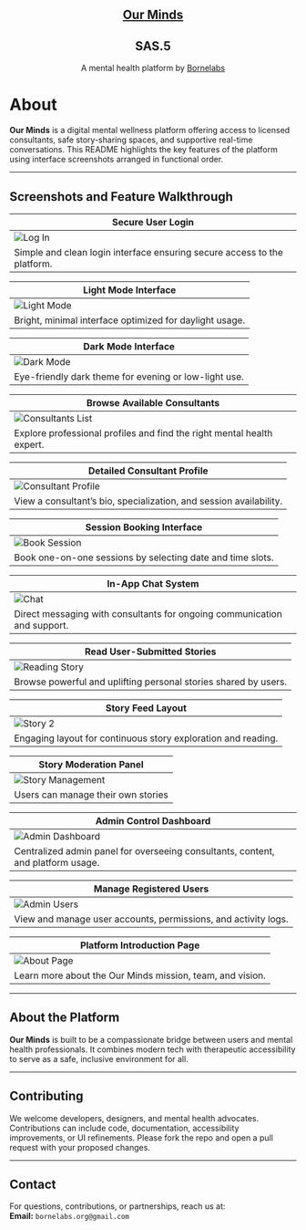 <div align="center">


## [Our Minds](https://our-minds.github.io)  

SAS.5
---
A mental health platform by [Bornelabs](https://bornelabs.github.io) 



</div>

# About

**Our Minds** is a digital mental wellness platform offering access to licensed consultants, safe story-sharing spaces, and supportive real-time conversations. This README highlights the key features of the platform using interface screenshots arranged in functional order.

---

## Screenshots and Feature Walkthrough

| **Secure User Login** |
|------------------------|
| ![Log In](https://github.com/Our-Minds/Assets/blob/main/Images/Screenshots/Log%20in.png) |
| Simple and clean login interface ensuring secure access to the platform. |

| **Light Mode Interface** |
|--------------------------|
| ![Light Mode](https://github.com/Our-Minds/Assets/blob/main/Images/Screenshots/Light%20Mode.png) |
| Bright, minimal interface optimized for daylight usage. |

| **Dark Mode Interface** |
|-------------------------|
| ![Dark Mode](https://github.com/Our-Minds/Assets/blob/main/Images/Screenshots/dark%20Mode.png) |
| Eye-friendly dark theme for evening or low-light use. |

| **Browse Available Consultants** |
|----------------------------------|
| ![Consultants List](https://github.com/Our-Minds/Assets/blob/main/Images/Screenshots/Cosultants%20.png) |
| Explore professional profiles and find the right mental health expert. |

| **Detailed Consultant Profile** |
|---------------------------------|
| ![Consultant Profile](https://github.com/Our-Minds/Assets/blob/main/Images/Screenshots/Cosultant%20profile%201.png) |
| View a consultant’s bio, specialization, and session availability. |

| **Session Booking Interface** |
|-------------------------------|
| ![Book Session](https://github.com/Our-Minds/Assets/blob/main/Images/Screenshots/Book%20session%201.png) |
| Book one-on-one sessions by selecting date and time slots. |

| **In-App Chat System** |
|-------------------------|
| ![Chat](https://github.com/Our-Minds/Assets/blob/main/Images/Screenshots/Our%20Minds%20Chat.png) |
| Direct messaging with consultants for ongoing communication and support. |

| **Read User-Submitted Stories** |
|---------------------------------|
| ![Reading Story](https://github.com/Our-Minds/Assets/blob/main/Images/Screenshots/Reading%20Story.png) |
| Browse powerful and uplifting personal stories shared by users. |

| **Story Feed Layout** |
|------------------------|
| ![Story 2](https://github.com/Our-Minds/Assets/blob/main/Images/Screenshots/Story%202.png) |
| Engaging layout for continuous story exploration and reading. |

| **Story Moderation Panel** |
|----------------------------------|
| ![Story Management](https://github.com/Our-Minds/Assets/blob/main/Images/Screenshots/Story%20Mangement.png) |
| Users can manage their own stories |

| **Admin Control Dashboard** |
|-----------------------------|
| ![Admin Dashboard](https://github.com/Our-Minds/Assets/blob/main/Images/Screenshots/Admin%20Dashboard.png) |
| Centralized admin panel for overseeing consultants, content, and platform usage. |

| **Manage Registered Users** |
|-----------------------------|
| ![Admin Users](https://github.com/Our-Minds/Assets/blob/main/Images/Screenshots/Admin%20Dashboard%20Users.png) |
| View and manage user accounts, permissions, and activity logs. |

| **Platform Introduction Page** |
|--------------------------------|
| ![About Page](https://github.com/Our-Minds/Assets/blob/main/Images/Screenshots/About.png) |
| Learn more about the Our Minds mission, team, and vision. |

---

## About the Platform

**Our Minds** is built to be a compassionate bridge between users and mental health professionals. It combines modern tech with therapeutic accessibility to serve as a safe, inclusive environment for all.

---

## Contributing

We welcome developers, designers, and mental health advocates. Contributions can include code, documentation, accessibility improvements, or UI refinements. Please fork the repo and open a pull request with your proposed changes.

---

## Contact

For questions, contributions, or partnerships, reach us at:  
**Email:** `bornelabs.org@gmail.com`
